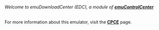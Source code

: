 ###### Welcome to emuDownloadCenter (EDC), a module of [**emuControlCenter**](https://github.com/PhoenixInteractiveNL/emuControlCenter/wiki/)

For more information about this emulator, visit the [**CPCE**](https://github.com/PhoenixInteractiveNL/emuDownloadCenter/wiki/Emulator-cpce#menu) page.
